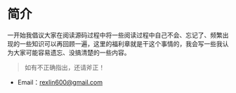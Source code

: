 # **简介**

一开始我倡议大家在阅读源码过程中将一些阅读过程中自己不会、忘记了、频繁出现的一些知识可以再回顾一遍，这里的福利章就是干这个事情的，我会写一些我认为大家可能容易遗忘、没搞清楚的一些内容。

> 如有不正确指出，还请斧正！

* Email：rexlin600@gmail.com
